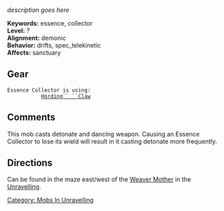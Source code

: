 *description goes here*

**Keywords:** essence, collector  
**Level:** ?  
**Alignment:** demonic  
**Behavior:** drifts, spec_telekinetic  
**Affects:** sanctuary  

## Gear

`Essence Collector is using:`  
<wielded>`           `[`Hording`` ``Claw`](Hording_Claw "wikilink")

## Comments

This mob casts detonate and dancing weapon. Causing an Essence Collector
to lose its wield will result in it casting detonate more frequently.

## Directions

Can be found in the maze east/west of the [Weaver
Mother](Weaver_Mother "wikilink") in the
[Unravelling](:Category:Unravelling "wikilink").

[Category: Mobs In
Unravelling](Category:_Mobs_In_Unravelling "wikilink")
